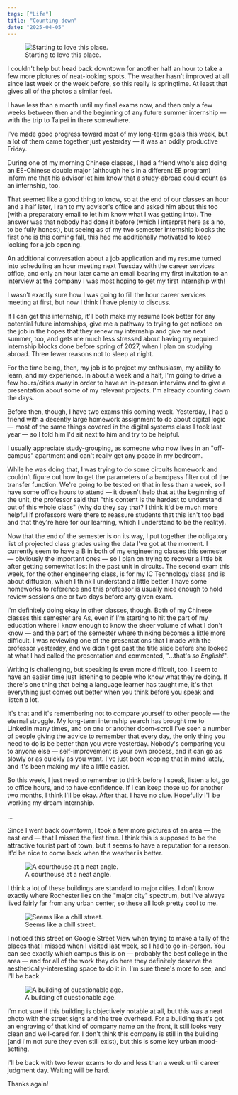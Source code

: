```yaml
---
tags: ["Life"]
title: "Counting down"
date: "2025-04-05"
---
```


<figure><img src="/posts/counting_down/miller.jpg" alt="Starting to love this place.">
  <figcaption>Starting to love this place.</figcaption></figure>

I couldn't help but head back downtown for another half an hour to take a few more pictures of neat-looking spots. The weather hasn't improved at all since last week or the week before, so this really is springtime. At least that gives all of the photos a similar feel.

<!--more-->

I have less than a month until my final exams now, and then only a few weeks between then and the beginning of any future summer internship — with the trip to Taipei in there somewhere.

I've made good progress toward most of my long-term goals this week, but a lot of them came together just yesterday — it was an oddly productive Friday.

During one of my morning Chinese classes, I had a friend who's also doing an EE-Chinese double major (although he's in a different EE program) inform me that his advisor let him know that a study-abroad could count as an internship, too.

That seemed like a good thing to know, so at the end of our classes an hour and a half later, I ran to my advisor's office and asked him about this too (with a preparatory email to let him know what I was getting into). The answer was that nobody had done it before (which I interpret here as a no, to be fully honest), but seeing as of my two semester internship blocks the first one is this coming fall, this had me additionally motivated to keep looking for a job opening.

An additional conversation about a job application and my resume turned into scheduling an hour meeting next Tuesday with the career services office, and only an hour later came an email bearing my first invitation to an interview at the company I was most hoping to get my first internship with!

I wasn't exactly sure how I was going to fill the hour career services meeting at first, but now I think I have plenty to discuss.

If I can get this internship, it'll both make my resume look better for any potential future internships, give me a pathway to trying to get noticed on the job in the hopes that they renew my internship and give me next summer, too, and gets me much less stressed about having my required internship blocks done before spring of 2027, when I plan on studying abroad. Three fewer reasons not to sleep at night.

For the time being, then, my job is to project my enthusiasm, my ability to learn, and my experience. In about a week and a half, I'm going to drive a few hours/cities away in order to have an in-person interview and to give a presentation about some of my relevant projects. I'm already counting down the days.

Before then, though, I have two exams this coming week. Yesterday, I had a friend with a decently large homework assignment to do about digital logic — most of the same things covered in the digital systems class I took last year — so I told him I'd sit next to him and try to be helpful.

I usually appreciate study-grouping, as someone who now lives in an "off-campus" apartment and can't really get any peace in my bedroom.

While he was doing that, I was trying to do some circuits homework and couldn't figure out how to get the parameters of a bandpass filter out of the transfer function. We're going to be tested on that in less than a week, so I have some office hours to attend — it doesn't help that at the beginning of the unit, the professor said that "this content is the hardest to understand out of this whole class" (why do they say that? I think it'd be much more helpful if professors were there to reassure students that this isn't too bad and that they're here for our learning, which I understand to be the reality).

Now that the end of the semester is on its way, I put together the obligatory list of projected class grades using the data I've got at the moment. I currently seem to have a B in both of my engineering classes this semester — obviously the important ones — so I plan on trying to recover a little bit after getting somewhat lost in the past unit in circuits. The second exam this week, for the other engineering class, is for my IC Technology class and is about diffusion, which I think I understand a little better. I have some homeworks to reference and this professor is usually nice enough to hold review sessions one or two days before any given exam.

I'm definitely doing okay in other classes, though. Both of my Chinese classes this semester are As, even if I'm starting to hit the part of my education where I know enough to know the sheer volume of what I don't know — and the part of the semester where thinking becomes a little more difficult. I was reviewing one of the presentations that I made with the professor yesterday, and we didn't get past the title slide before she looked at what I had called the presentation and commented, "...that's _so English!_".

Writing is challenging, but speaking is even more difficult, too. I seem to have an easier time just listening to people who know what they're doing. If there's one thing that being a language learner has taught me, it's that everything just comes out better when you think before you speak and listen a lot.

It's that and it's remembering not to compare yourself to other people — the eternal struggle. My long-term internship search has brought me to LinkedIn many times, and on one or another doom-scroll I've seen a number of people giving the advice to remember that every day, the only thing you need to do is be better than you were yesterday. Nobody's comparing you to anyone else — self-improvement is your own process, and it can go as slowly or as quickly as you want. I've just been keeping that in mind lately, and it's been making my life a little easier.

So this week, I just need to remember to think before I speak, listen a lot, go to office hours, and to have confidence. If I can keep those up for another two months, I think I'll be okay. After that, I have no clue. Hopefully I'll be working my dream internship.

...

Since I went back downtown, I took a few more pictures of an area — the east end — that I missed the first time. I think this is supposed to be the attractive tourist part of town, but it seems to have a reputation for a reason. It'd be nice to come back when the weather is better.

<figure><img src="/posts/counting_down/court.jpg" alt="A courthouse at a neat angle.">
  <figcaption>A courthouse at a neat angle.</figcaption></figure>

I think a lot of these buildings are standard to major cities. I don't know exactly where Rochester lies on the "major city" spectrum, but I've always lived fairly far from any urban center, so these all look pretty cool to me.

<figure><img src="/posts/counting_down/gibbs.jpg" alt="Seems like a chill street.">
  <figcaption>Seems like a chill street.</figcaption></figure>

I noticed this street on Google Street View when trying to make a tally of the places that I missed when I visited last week, so I had to go in-person. You can see exactly which campus this is on — probably the best college in the area — and for all of the work they do here they definitely deserve the aesthetically-interesting space to do it in. I'm sure there's more to see, and I'll be back.

<figure><img src="/posts/counting_down/rgec.jpg" alt="A building of questionable age.">
  <figcaption>A building of questionable age.</figcaption></figure>

I'm not sure if this building is objectively notable at all, but this was a neat photo with the street signs and the tree overhead. For a building that's got an engraving of that kind of company name on the front, it still looks very clean and well-cared for. I don't think this company is still in the building (and I'm not sure they even still exist), but this is some key urban mood-setting.

I'll be back with two fewer exams to do and less than a week until career judgment day. Waiting will be hard.

Thanks again!

